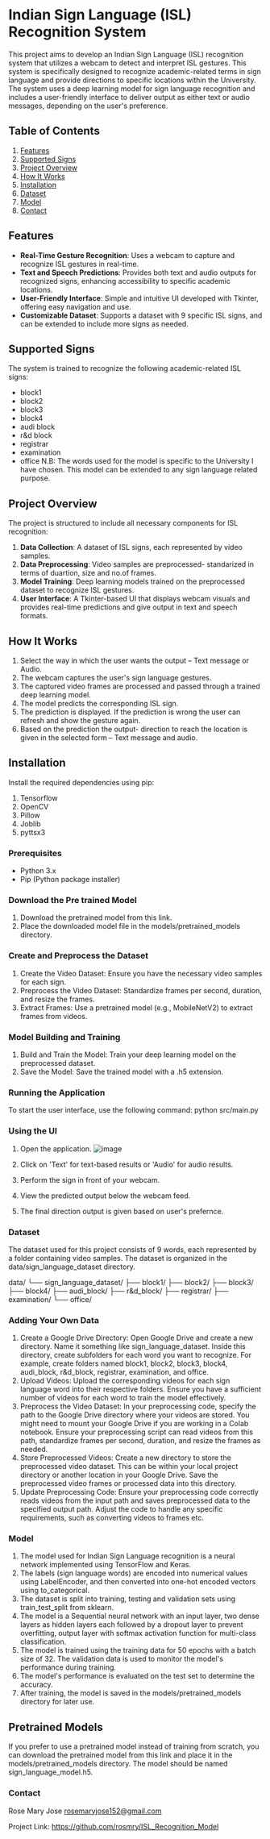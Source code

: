 # Indian Sign Language (ISL) Recognition System

This project aims to develop an Indian Sign Language (ISL) recognition system that utilizes a webcam to detect and interpret ISL gestures. This system is specifically designed to recognize academic-related terms in sign language and provide directions to specific locations within the University. The system uses a deep learning model for sign language recognition and includes a user-friendly interface to deliver output as either text or audio messages, depending on the user's preference.

## Table of Contents
1. [Features](#features)
2. [Supported Signs](#supported-signs)
3. [Project Overview](#project-overview)
4. [How It Works](#how-it-works)
5. [Installation](#installation)
6. [Dataset](#dataset)
7. [Model](#model)
8. [Contact](#contact)

## Features
- **Real-Time Gesture Recognition**: Uses a webcam to capture and recognize ISL gestures in real-time.
- **Text and Speech Predictions**: Provides both text and audio outputs for recognized signs, enhancing accessibility to specific academic locations.
- **User-Friendly Interface**: Simple and intuitive UI developed with Tkinter, offering easy navigation and use.
- **Customizable Dataset**: Supports a dataset with 9 specific ISL signs, and can be extended to include more signs as needed.

## Supported Signs
The system is trained to recognize the following academic-related ISL signs:
- block1
- block2
- block3
- block4
- audi block
- r&d block
- registrar
- examination
- office
N.B: The words used for the model is specific to the University I have chosen. This model can be extended to any sign language related purpose.

## Project Overview
The project is structured to include all necessary components for ISL recognition:
1. **Data Collection**: A dataset of ISL signs, each represented by video samples.
2. **Data Preprocessing**: Video samples are preprocessed- standarized in terms of duartion, size and no.of frames.
3. **Model Training**: Deep learning models trained on the preprocessed dataset to recognize ISL gestures.
4. **User Interface**: A Tkinter-based UI that displays webcam visuals and provides real-time predictions and give output in text and speech formats.

## How It Works
1. Select the way in which the user wants the output – Text message or Audio.
2. The webcam captures the user's sign language gestures.
3. The captured video frames are processed and passed through a trained deep learning model.
4. The model predicts the corresponding ISL sign.
5. The prediction is displayed. If the prediction is wrong the user can refresh and show the gesture again.
6. Based on the prediction the output- direction to reach the location is given in the selected form – Text message and audio.
 
## Installation
Install the required dependencies using pip:
1. Tensorflow
2. OpenCV
3. Pillow
4. Joblib
5. pyttsx3

### Prerequisites
- Python 3.x
- Pip (Python package installer)

### Download the Pre trained Model
1. Download the pretrained model from this link.
2. Place the downloaded model file in the models/pretrained_models directory.

### Create and Preprocess the Dataset
1. Create the Video Dataset: Ensure you have the necessary video samples for each sign.
2. Preprocess the Video Dataset: Standardize frames per second, duration, and resize the frames.
3. Extract Frames: Use a pretrained model (e.g., MobileNetV2) to extract frames from videos.

### Model Building and Training
1. Build and Train the Model: Train your deep learning model on the preprocessed dataset.
2. Save the Model: Save the trained model with a .h5 extension.

### Running the Application
To start the user interface, use the following command:
python src/main.py

### Using the UI
1. Open the application.
   ![image](https://github.com/rosmry/ISL_Recognition_Model/assets/131836824/3b3be516-0b8b-4294-b1af-1a59692cc1db)


2. Click on 'Text' for text-based results or 'Audio' for audio results.
   
3. Perform the sign in front of your webcam.
4. View the predicted output below the webcam feed.
5. The final direction output is given based on user's prefernce.

### Dataset
The dataset used for this project consists of 9 words, each represented by a folder containing video samples. The dataset is organized in the data/sign_language_dataset directory.

data/
└── sign_language_dataset/
    ├── block1/
    ├── block2/
    ├── block3/
    ├── block4/
    ├── audi_block/
    ├── r&d_block/
    ├── registrar/
    ├── examination/
    └── office/

### Adding Your Own Data
1. Create a Google Drive Directory: Open Google Drive and create a new directory. Name it something like sign_language_dataset.
Inside this directory, create subfolders for each word you want to recognize. For example, create folders named block1, block2, block3, block4, audi_block, r&d_block, registrar, examination, and office.
2. Upload Videos: Upload the corresponding videos for each sign language word into their respective folders. Ensure you have a sufficient number of videos for each word to train the model effectively.
3. Preprocess the Video Dataset: In your preprocessing code, specify the path to the Google Drive directory where your videos are stored. You might need to mount your Google Drive if you are working in a Colab notebook. Ensure your preprocessing script can read videos from this path, standardize frames per second, duration, and resize the frames as needed.
4. Store Preprocessed Videos: Create a new directory to store the preprocessed video dataset. This can be within your local project directory or another location in your Google Drive. Save the preprocessed video frames or processed data into this directory.
5. Update Preprocessing Code: Ensure your preprocessing code correctly reads videos from the input path and saves preprocessed data to the specified output path. Adjust the code to handle any specific requirements, such as converting videos to frames etc.

### Model
1. The model used for Indian Sign Language recognition is a neural network implemented using TensorFlow and Keras.
2. The labels (sign language words) are encoded into numerical values using LabelEncoder, and then converted into one-hot encoded vectors using to_categorical.
3. The dataset is split into training, testing and validation sets using train_test_split from sklearn.
4. The model is a Sequential neural network with an input layer, two dense layers as hidden layers each followed by a dropout layer to prevent overfitting, output layer with softmax activation function for multi-class classification.
5. The model is trained using the training data for 50 epochs with a batch size of 32. The validation data is used to monitor the model's performance during training.
6. The model's performance is evaluated on the test set to determine the accuracy.
7. After training, the model is saved in the models/pretrained_models directory for later use.

## Pretrained Models
If you prefer to use a pretrained model instead of training from scratch, you can download the pretrained model from this link and place it in the models/pretrained_models directory. The model should be named sign_language_model.h5.

### Contact
Rose Mary Jose 
rosemaryjose152@gmail.com

Project Link: https://github.com/rosmry/ISL_Recognition_Model



